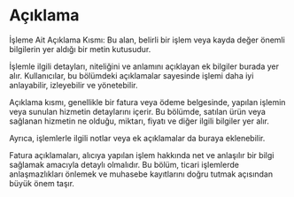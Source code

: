 
# Açıklama


İşleme Ait Açıklama Kısmı: Bu alan, belirli bir işlem veya kayda değer önemli bilgilerin yer aldığı bir metin kutusudur.

İşlemle ilgili detayları, niteliğini ve anlamını açıklayan ek bilgiler burada yer alır. Kullanıcılar, bu bölümdeki açıklamalar sayesinde işlemi daha iyi anlayabilir, izleyebilir ve yönetebilir.

Açıklama kısmı, genellikle bir fatura veya ödeme belgesinde, yapılan işlemin veya sunulan hizmetin detaylarını içerir. Bu bölümde, satılan ürün veya sağlanan hizmetin ne olduğu, miktarı, fiyatı ve diğer ilgili bilgiler yer alır.

Ayrıca, işlemlerle ilgili notlar veya ek açıklamalar da buraya eklenebilir.

Fatura açıklamaları, alıcıya yapılan işlem hakkında net ve anlaşılır bir bilgi sağlamak amacıyla detaylı olmalıdır. Bu bölüm, ticari işlemlerde anlaşmazlıkları önlemek ve muhasebe kayıtlarını doğru tutmak açısından büyük önem taşır.